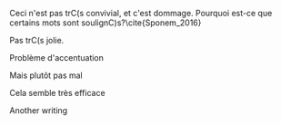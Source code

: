 Ceci n'est pas trC(s convivial, et c'est dommage. Pourquoi est-ce que certains mots sont soulignC)s?\cite{Sponem_2016} 

Pas trC(s jolie.

Problème d'accentuation 

Mais plutôt pas mal

Cela semble très efficace

Another writing